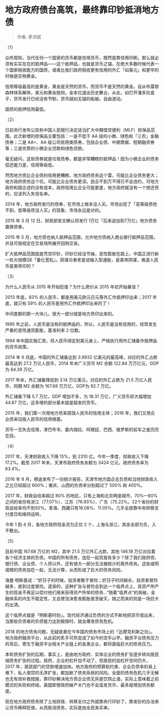 # 地方政府债台高筑，最终靠印钞抵消地方债

> 作者: 茅洪斌

（1）

众所周知，当代任何一个国家的货币都是信用货币，既然是靠信用印刷，那么就必须有实实在在的抵押品——这个抵押品，也就是货币之锚，在绝大多数时候代表一个国家税收能力的国债，或者比我们政府税收更有信用的外汇「如美元」和更早的时候是实物黄金。

信用等级最高的是黄金，黄金是天然的货币，而货币不是天然的黄金。自从布雷顿森林体系解体，美元和黄金脱钩，金本位退出历史舞台，从此，如打开潘多拉盒子，货币发行已经没有节制，货币就如无锚的船舶，自由波动。

国债的抵押信用最低。

（2）

日前央行发布公告称中国人民银行决定适当扩大中期借贷便利（MLF）担保品范围。此次新增的担保品主要包括：一是不低于 AA 级的小微、绿色和「三农」金融债券；二是 AA+、AA 级公司信用类债券，包括企业债、中期票据、短期融资券等；三是优质的小微企业贷款和绿色贷款。

毫无疑问，这些债券就是垃圾债券，都是非常糟糕的抵押品！因为小微企业的债务偿还能力差，信用等级低。

然而地方债比企业债的信用更糟糕，地方政府债务这个雷，可能比企业债务更大；地方政府债务这个坑，可能比企业债务更深。民企不到万不得已不会违约，可地方政府和国企违约没有成本，政府信用比企业可能更差，地方政府就没有一个想还债的，应该列入失信名单。

2014 年，地方政府发行的债券，在市场上根本没人买。市场出现了「高等级债抢不到，低等级债没人买」的现象，市场永远是对的。

2015 年 3 月 12 日，财政部发文确认将发行 1万亿「后来追加到7万亿」地方债务置换债券。

2015 年 5 月，地方债也纳入抵押品范围，允许地方债纳入商业银行抵押品范围，并且可按规定在交易场所展开回购交易。

扩大抵押品范围就是凭空印钞，印钞已经没节操，恶性膨胀在路上，中国正进行新一轮大规模QE「量化宽松」。阴谋论者老是说输入型通胀，是美帝阴谋，难道人民币是美帝印的？

（3）

为什么人民币从 2015 年开始贬值？为什么房价从 2015 年初开始暴涨？

2013 年底，83% 的人民币，都是用美元欧元日元等外汇作抵押印出来；2017 年底，就只有 59% 的人民币是用外汇作抵押印出来的了！

中间差额的那一大块儿，很大一部分就是地方债印出来的。

1995 年之前，人民币是没有的抵押品的，所以，人民币是没有信用的，经常发生严重的恶性通货膨胀，基准利率 2 位数。

1994 年中国实施汇改，将人民币绑定到美元身上，严格执行用外汇储备作抵押品的货币政策。

2014 年 6 月底，中国的外汇储备达到 3.9932 亿美元的最高峰，对应的外汇占款最高达到 27.2 万亿人民币，2014 年末广义货币 M2 余额 122.84 万万亿元，GDP为 64.39 万亿。

2017 年末，外汇储备降低到 3.14 万亿美元，对应的外汇占款为 21.5 万亿人民币，同期 M2 余额为 167.68 万万亿，GDP为 82.7 万亿。

外汇储备下降 5.7 万亿，GDP 增加不多，为 18.31 万亿，广义货币却大幅增加 44.87 万亿，这多增的部分基本就是超发的货币。

2015 年，我们第一次用地方债来腐蚀人民币的信用主体；2018 年，我们又用企业债来动摇人民币的信用根基。

货币一旦失去信用，津巴布韦、委内瑞拉、阿根廷、巴西、俄罗斯的前车之鉴历历在目。

（4）

2017 年，天津财政收入下降 15%，到 2310 亿。今年一季度，财政收入下降 17.2%。截至 2017 年末，天津市政府债务余额为 3424 亿元，政府债务率为 83.4%。

2016 年 8 月，穆迪发布了一份统计报告，天津市地方国企总负债和当地财政收入之比已经超过 600%；重庆、山西的负债率分别超过了 500% 和 400%。

2017 年，财政自给率超过 80% 的地区，只有上海和北京两座城市，70%—80% 之间的省份有浙江（77.07%）、江苏（76.93%）、广东（75.22%。22个省份的财政自给率均不到50%，青海、西藏只有16.08%、11.05%。几乎全部靠中央转移支付度日和维持运转。

今年 1 到 4 月，各地方政府现金流为正仅 2 个，上海与浙江，其余全部为负，入不敷出。

（5）

目前中国 167.68 万亿的 M2，其中 21.5 万亿外汇占款，其他 146.18 万亿对应着各个经济主体的负债。中国的所有债务，加在一起究竟有多少？除了我们政府债、银行债、企业债、个人债以外，还有很大一部分无法被统计的表外债务。这些或明或暗的债务加在一起，无法计算，从而形成了巨大的债务风险。

海曼·明斯基说：“好日子的时候，投资者敢于冒险；好日子时间越长，投资者冒险越多，直到过度冒险。逐渐的，这种扩张与冒险会到达一个临界点上，其资产所产生的现金不再足以偿付他们用来获得资产所举的债务…”随着“临界点”的突破，金融体系的内生不稳定性，又会使泡沫愈发膨胀直至破灭，随之而来的则是一场巨大的出清。

这个临界点就是「明斯基时刻」。现代经济通过负债的方式不断地把货币借出来，当那些负债者的负债能力达到极限时，就会爆发债务危机。

2018 的地方债务问题，无疑是悬在今年国内债务市场上的「达摩克利斯之剑」。地方政府融资平台，从此前的炙手可热变成了如今的烫手山芋。融资平台债务压力的背后，寄生于融资平台相关产业链上的各类企业，都将面临巨大的债务压力。

本轮债务扩张的后期，事实上，是由地方政府、实体企业的债务扩张逐步转向居民端债务扩张的过程。政府、企业的杠杆加不动了，但居民的加杠杆空间仍大，2017 年，居民部门的贷款增速加快。地方政府的预算软约束、企业负债率的易上难下、私人借贷的无序扩张，都加剧了债务系统的风险。全面的债务危机几乎无解也无有效补救措施，靠印钞解决地方债企业债无异是饮鸩止渴，实际上意味着之前模式的失败和终结。美国即使政府破产关门也不会滥发货币，最多就增加债务额度。

现在地方政府债务除了土地财政、转移支付之外就靠央行印钞了，靠发钞的办法来让货币稀释贬值，从而抵消债务，实际是由全民来买单。

